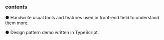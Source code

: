 ### contents

● Handwrite usual tools and features used in front-end field to understand them more.

● Design pattern demo written in TypeScript.
